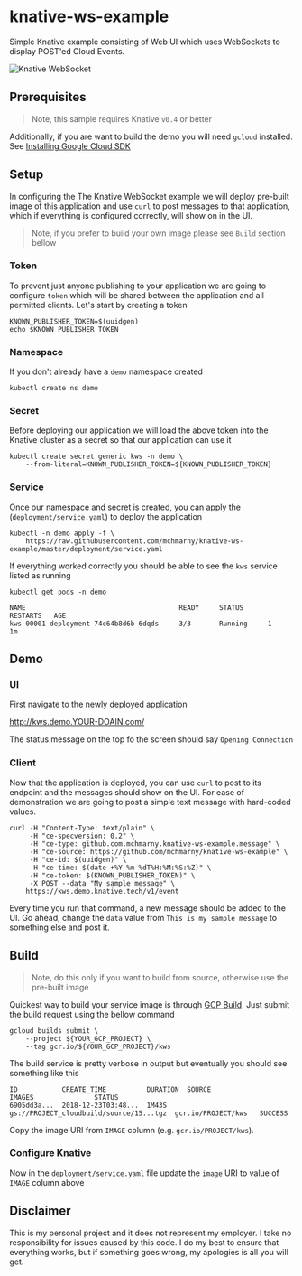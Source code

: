 # knative-ws-example

Simple Knative example consisting of Web UI which uses WebSockets to display POST'ed Cloud Events.

![Knative WebSocket](/../master/static/img/after.png?raw=true "Knative WebSocket")

## Prerequisites

> Note, this sample requires Knative `v0.4` or better

Additionally, if you are want to build the demo you will need `gcloud` installed. See [Installing Google Cloud SDK](https://cloud.google.com/sdk/install)

## Setup

In configuring the The Knative WebSocket example we will deploy pre-built image of this application and use `curl` to post messages to that application, which if everything is configured correctly, will show on in the UI.

> Note, if you prefer to build your own image please see `Build` section bellow

### Token

To prevent just anyone publishing to your application we are going to configure `token` which will be shared between the application and all permitted clients. Let's start by creating a token

```shell
KNOWN_PUBLISHER_TOKEN=$(uuidgen)
echo $KNOWN_PUBLISHER_TOKEN
```

### Namespace

If you don't already have a `demo` namespace created

```shell
kubectl create ns demo
```

### Secret

Before deploying our application we will load the above token into the Knative cluster as a secret so that our application can use it


```shell
kubectl create secret generic kws -n demo \
	--from-literal=KNOWN_PUBLISHER_TOKEN=${KNOWN_PUBLISHER_TOKEN}
```

### Service

Once our namespace and secret is created, you can apply the  (`deployment/service.yaml`) to deploy the application

```shell
kubectl -n demo apply -f \
    https://raw.githubusercontent.com/mchmarny/knative-ws-example/master/deployment/service.yaml
```

If everything worked correctly you should be able to see the `kws` service listed as running

```shell
kubectl get pods -n demo
```

```shell
NAME                                      READY     STATUS      RESTARTS   AGE
kws-00001-deployment-74c64b8d6b-6dqds     3/3       Running     1          1m
```

## Demo

### UI

First navigate to the newly deployed application

http://kws.demo.YOUR-DOAIN.com/

The status message on the top fo the screen should say `Opening Connection`

### Client

Now that the application is deployed, you can use `curl` to post to its endpoint and the messages should show on the UI. For ease of demonstration we are going to post a simple text message with hard-coded values.

```shell
curl -H "Content-Type: text/plain" \
     -H "ce-specversion: 0.2" \
     -H "ce-type: github.com.mchmarny.knative-ws-example.message" \
     -H "ce-source: https://github.com/mchmarny/knative-ws-example" \
     -H "ce-id: $(uuidgen)" \
     -H "ce-time: $(date +%Y-%m-%dT%H:%M:%S:%Z)" \
     -H "ce-token: $(KNOWN_PUBLISHER_TOKEN)" \
     -X POST --data "My sample message" \
    https://kws.demo.knative.tech/v1/event
```

Every time you run that command, a new message should be added to the UI. Go ahead, change the `data` value from `This is my sample message` to something else and post it.

## Build

> Note, do this only if you want to build from source, otherwise use the pre-built image

Quickest way to build your service image is through [GCP Build](https://cloud.google.com/cloud-build/). Just submit the build request using the bellow command

```shell
gcloud builds submit \
    --project ${YOUR_GCP_PROJECT} \
	--tag gcr.io/${YOUR_GCP_PROJECT}/kws
```

The build service is pretty verbose in output but eventually you should see something like this

```shell
ID           CREATE_TIME          DURATION  SOURCE                                   IMAGES               STATUS
6905dd3a...  2018-12-23T03:48...  1M43S     gs://PROJECT_cloudbuild/source/15...tgz  gcr.io/PROJECT/kws   SUCCESS
```

Copy the image URI from `IMAGE` column (e.g. `gcr.io/PROJECT/kws`).

### Configure Knative

Now in the `deployment/service.yaml` file update the `image` URI to value of `IMAGE` column above

## Disclaimer

This is my personal project and it does not represent my employer. I take no responsibility for issues caused by this code. I do my best to ensure that everything works, but if something goes wrong, my apologies is all you will get.
